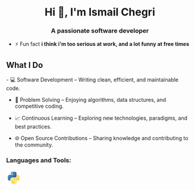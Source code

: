 <h1 align="center">Hi 👋, I'm Ismail Chegri</h1>
<h3 align="center">A passionate software developer </h3>

- ⚡ Fun fact **i think i'm too serious at work, and a lot funny at free times**
<h2> What I Do </h2>
- 💻 Software Development – Writing clean, efficient, and maintainable code.

- 🤖 Problem Solving – Enjoying algorithms, data structures, and competitive coding.

- 📈 Continuous Learning – Exploring new technologies, paradigms, and best practices.

- 🌐 Open Source Contributions – Sharing knowledge and contributing to the community.

<h3 align="left"></h3>
<p align="left">
</p>

<h3 align="left">Languages and Tools:</h3>
<p align="left"> <a href="https://www.python.org" target="_blank" rel="noreferrer"> <img src="https://raw.githubusercontent.com/devicons/devicon/master/icons/python/python-original.svg" alt="python" width="40" height="40"/> </a> </p>
